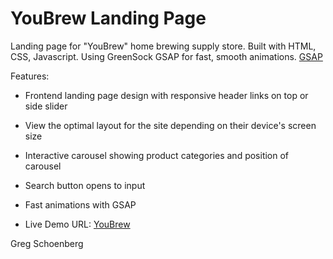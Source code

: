 # YouBrew Landing Page

Landing page for "YouBrew" home brewing supply store. Built with HTML, CSS, Javascript. Using 
GreenSock GSAP for fast, smooth animations. 
[GSAP](https://greensock.com/gsap/)


Features:
- Frontend landing page design with responsive header links on top or side slider
- View the optimal layout for the site depending on their device's screen size
- Interactive carousel showing product categories and position of carousel
- Search button opens to input
- Fast animations with GSAP



- Live Demo URL: [YouBrew](https://youbrew.netlify.app/)


Greg Schoenberg